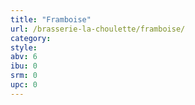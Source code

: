 ```yaml
---
title: "Framboise"
url: /brasserie-la-choulette/framboise/
category: 
style: 
abv: 6
ibu: 0
srm: 0
upc: 0
---
```



